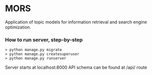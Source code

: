 # MORS

Application of topic models for information retrieval and search engine optimization.

### How to run server, step-by-step
```angular2html
> python manage.py migrate
> python manage.py createsuperuser
> python manage.py runserver
```
Server starts at localhost:8000
API schema can be found at /api/ route